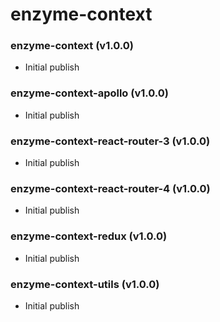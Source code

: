 # enzyme-context

### enzyme-context (v1.0.0)

- Initial publish

### enzyme-context-apollo (v1.0.0)

- Initial publish

### enzyme-context-react-router-3 (v1.0.0)

- Initial publish

### enzyme-context-react-router-4 (v1.0.0)

- Initial publish

### enzyme-context-redux (v1.0.0)

- Initial publish

### enzyme-context-utils (v1.0.0)

- Initial publish
